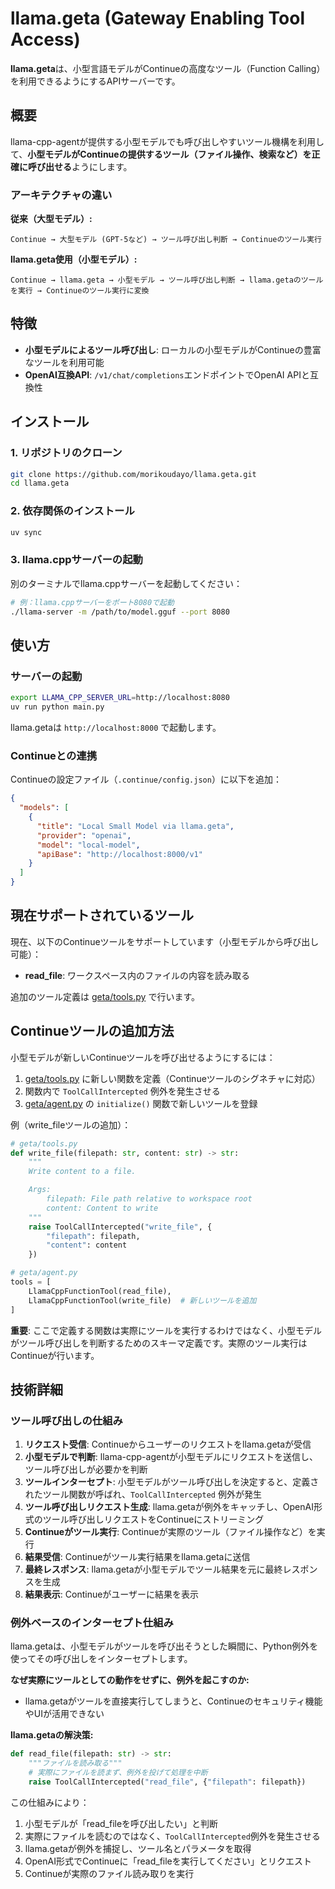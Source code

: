# llama.geta (Gateway Enabling Tool Access)

**llama.geta**は、小型言語モデルがContinueの高度なツール（Function Calling）を利用できるようにするAPIサーバーです。

## 概要

llama-cpp-agentが提供する小型モデルでも呼び出しやすいツール機構を利用して、**小型モデルがContinueの提供するツール（ファイル操作、検索など）を正確に呼び出せる**ようにします。

### アーキテクチャの違い

**従来（大型モデル）:**
```
Continue → 大型モデル (GPT-5など) → ツール呼び出し判断 → Continueのツール実行
```

**llama.geta使用（小型モデル）:**
```
Continue → llama.geta → 小型モデル → ツール呼び出し判断 → llama.getaのツールを実行 → Continueのツール実行に変換
```

## 特徴

- **小型モデルによるツール呼び出し**: ローカルの小型モデルがContinueの豊富なツールを利用可能
- **OpenAI互換API**: `/v1/chat/completions`エンドポイントでOpenAI APIと互換性

## インストール

### 1. リポジトリのクローン

```bash
git clone https://github.com/morikoudayo/llama.geta.git
cd llama.geta
```

### 2. 依存関係のインストール

```bash
uv sync
```

### 3. llama.cppサーバーの起動

別のターミナルでllama.cppサーバーを起動してください：

```bash
# 例：llama.cppサーバーをポート8080で起動
./llama-server -m /path/to/model.gguf --port 8080
```

## 使い方

### サーバーの起動

```bash
export LLAMA_CPP_SERVER_URL=http://localhost:8080
uv run python main.py
```

llama.getaは `http://localhost:8000` で起動します。

### Continueとの連携

Continueの設定ファイル（`.continue/config.json`）に以下を追加：

```json
{
  "models": [
    {
      "title": "Local Small Model via llama.geta",
      "provider": "openai",
      "model": "local-model",
      "apiBase": "http://localhost:8000/v1"
    }
  ]
}
```

## 現在サポートされているツール

現在、以下のContinueツールをサポートしています（小型モデルから呼び出し可能）：

- **read_file**: ワークスペース内のファイルの内容を読み取る

追加のツール定義は [geta/tools.py](geta/tools.py) で行います。

## Continueツールの追加方法

小型モデルが新しいContinueツールを呼び出せるようにするには：

1. [geta/tools.py](geta/tools.py) に新しい関数を定義（Continueツールのシグネチャに対応）
2. 関数内で `ToolCallIntercepted` 例外を発生させる
3. [geta/agent.py](geta/agent.py) の `initialize()` 関数で新しいツールを登録

例（write_fileツールの追加）：

```python
# geta/tools.py
def write_file(filepath: str, content: str) -> str:
    """
    Write content to a file.

    Args:
        filepath: File path relative to workspace root
        content: Content to write
    """
    raise ToolCallIntercepted("write_file", {
        "filepath": filepath,
        "content": content
    })

# geta/agent.py
tools = [
    LlamaCppFunctionTool(read_file),
    LlamaCppFunctionTool(write_file)  # 新しいツールを追加
]
```

**重要**: ここで定義する関数は実際にツールを実行するわけではなく、小型モデルがツール呼び出しを判断するためのスキーマ定義です。実際のツール実行はContinueが行います。

## 技術詳細

### ツール呼び出しの仕組み

1. **リクエスト受信**: Continueからユーザーのリクエストをllama.getaが受信
2. **小型モデルで判断**: llama-cpp-agentが小型モデルにリクエストを送信し、ツール呼び出しが必要かを判断
3. **ツールインターセプト**: 小型モデルがツール呼び出しを決定すると、定義されたツール関数が呼ばれ、`ToolCallIntercepted` 例外が発生
4. **ツール呼び出しリクエスト生成**: llama.getaが例外をキャッチし、OpenAI形式のツール呼び出しリクエストをContinueにストリーミング
5. **Continueがツール実行**: Continueが実際のツール（ファイル操作など）を実行
6. **結果受信**: Continueがツール実行結果をllama.getaに送信
7. **最終レスポンス**: llama.getaが小型モデルでツール結果を元に最終レスポンスを生成
8. **結果表示**: Continueがユーザーに結果を表示

### 例外ベースのインターセプト仕組み

llama.getaは、小型モデルがツールを呼び出そうとした瞬間に、Python例外を使ってその呼び出しをインターセプトします。

**なぜ実際にツールとしての動作をせずに、例外を起こすのか:**
- llama.getaがツールを直接実行してしまうと、Continueのセキュリティ機能やUIが活用できない

**llama.getaの解決策:**
```python
def read_file(filepath: str) -> str:
    """ファイルを読み取る"""
    # 実際にファイルを読まず、例外を投げて処理を中断
    raise ToolCallIntercepted("read_file", {"filepath": filepath})
```

この仕組みにより：
1. 小型モデルが「read_fileを呼び出したい」と判断
2. 実際にファイルを読むのではなく、`ToolCallIntercepted`例外を発生させる
3. llama.getaが例外を捕捉し、ツール名とパラメータを取得
4. OpenAI形式でContinueに「read_fileを実行してください」とリクエスト
5. Continueが実際のファイル読み取りを実行

